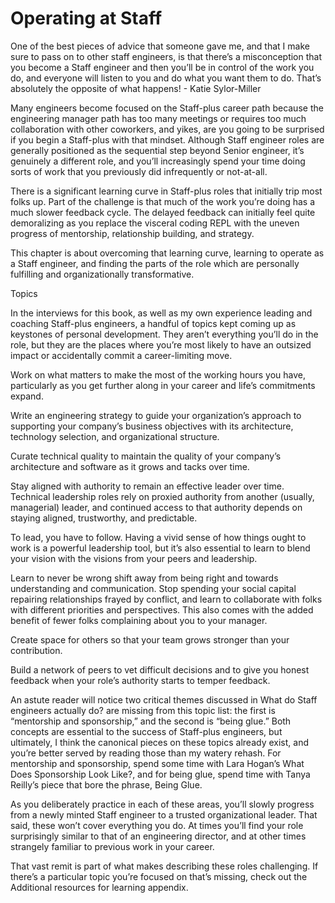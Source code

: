 # Operating at Staff

One of the best pieces of advice that someone gave me, and that I make sure to pass on to other staff engineers, is that there’s a misconception that you become a Staff engineer and then you’ll be in control of the work you do, and everyone will listen to you and do what you want them to do. That’s absolutely the opposite of what happens! - Katie Sylor-Miller

Many engineers become focused on the Staff-plus career path because the engineering manager path has too many meetings or requires too much collaboration with other coworkers, and yikes, are you going to be surprised if you begin a Staff-plus with that mindset. Although Staff engineer roles are generally positioned as the sequential step beyond Senior engineer, it’s genuinely a different role, and you’ll increasingly spend your time doing sorts of work that you previously did infrequently or not-at-all.

There is a significant learning curve in Staff-plus roles that initially trip most folks up. Part of the challenge is that much of the work you’re doing has a much slower feedback cycle. The delayed feedback can initially feel quite demoralizing as you replace the visceral coding REPL with the uneven progress of mentorship, relationship building, and strategy.

This chapter is about overcoming that learning curve, learning to operate as a Staff engineer, and finding the parts of the role which are personally fulfilling and organizationally transformative.

Topics

In the interviews for this book, as well as my own experience leading and coaching Staff-plus engineers, a handful of topics kept coming up as keystones of personal development. They aren’t everything you’ll do in the role, but they are the places where you’re most likely to have an outsized impact or accidentally commit a career-limiting move.

Work on what matters to make the most of the working hours you have, particularly as you get further along in your career and life’s commitments expand.

Write an engineering strategy to guide your organization’s approach to supporting your company’s business objectives with its architecture, technology selection, and organizational structure.

Curate technical quality to maintain the quality of your company’s architecture and software as it grows and tacks over time.

Stay aligned with authority to remain an effective leader over time. Technical leadership roles rely on proxied authority from another \(usually, managerial\) leader, and continued access to that authority depends on staying aligned, trustworthy, and predictable.

To lead, you have to follow. Having a vivid sense of how things ought to work is a powerful leadership tool, but it’s also essential to learn to blend your vision with the visions from your peers and leadership.

Learn to never be wrong shift away from being right and towards understanding and communication. Stop spending your social capital repairing relationships frayed by conflict, and learn to collaborate with folks with different priorities and perspectives. This also comes with the added benefit of fewer folks complaining about you to your manager.

Create space for others so that your team grows stronger than your contribution.

Build a network of peers to vet difficult decisions and to give you honest feedback when your role’s authority starts to temper feedback.

An astute reader will notice two critical themes discussed in What do Staff engineers actually do? are missing from this topic list: the first is “mentorship and sponsorship,” and the second is “being glue.” Both concepts are essential to the success of Staff-plus engineers, but ultimately, I think the canonical pieces on these topics already exist, and you’re better served by reading those than my watery rehash. For mentorship and sponsorship, spend some time with Lara Hogan’s What Does Sponsorship Look Like?, and for being glue, spend time with Tanya Reilly’s piece that bore the phrase, Being Glue.

As you deliberately practice in each of these areas, you’ll slowly progress from a newly minted Staff engineer to a trusted organizational leader. That said, these won’t cover everything you do. At times you’ll find your role surprisingly similar to that of an engineering director, and at other times strangely familiar to previous work in your career.

That vast remit is part of what makes describing these roles challenging. If there’s a particular topic you’re focused on that’s missing, check out the Additional resources for learning appendix.

